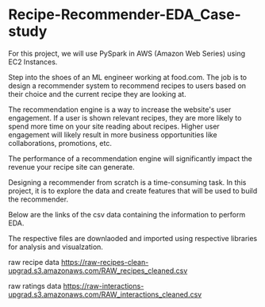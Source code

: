 # Recipe-Recommender-EDA_Case-study
For this project, we will use PySpark in AWS (Amazon Web Series) using EC2 Instances.

Step into the shoes of an ML engineer working at food.com. The job is to design a recommender system to recommend recipes to users based on their choice and the current recipe they are looking at.

The recommendation engine is a way to increase the website's user engagement. If a user is shown relevant recipes, they are more likely to spend more time on your site reading about recipes. Higher user engagement will likely result in more business opportunities like collaborations, promotions, etc.

The performance of a recommendation engine will significantly impact the revenue your recipe site can generate.

Designing a recommender from scratch is a time-consuming task. In this project, it is to explore the data and create features that will be used to build the recommender.

Below are the links of the csv data containing the information to perform EDA.

The respective files are downlaoded and imported using respective libraries for analysis and visualzation.

raw recipe data
https://raw-recipes-clean-upgrad.s3.amazonaws.com/RAW_recipes_cleaned.csv

raw ratings data
https://raw-interactions-upgrad.s3.amazonaws.com/RAW_interactions_cleaned.csv
